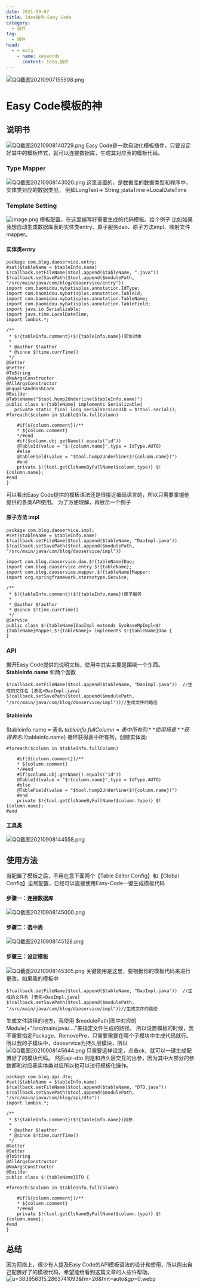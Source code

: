 ```yaml
---
date: 2021-09-07
title: Idea插件-Easy Code
category: 
  - 插件
tag:
  - 插件
head:
  - - meta
    - name: keywords
      content: Idea,插件
---
```


![QQ截图20210907155908.png](https://leyunone-img.oss-cn-hangzhou.aliyuncs.com/image/2021-09-07/QQ截图20210907155908.png)
# Easy Code模板的神
## 说明书
![QQ截图20210908140729.png](https://leyunone-img.oss-cn-hangzhou.aliyuncs.com/image/2021-09-08/QQ截图20210908140729.png)
Easy Code是一款自动化模板插件，只要设定好其中的模板样式，就可以连接数据库，生成其对应表的模板代码。
### Type Mapper
![QQ截图20210908143020.png](https://leyunone-img.oss-cn-hangzhou.aliyuncs.com/image/2021-09-08/QQ截图20210908143020.png)
这里设置的，是数据库的数据类型和程序中，实体类对应的数据类型。
例如LongText-> String ;dataTime->LocalDateTime
### Template Setting
![image.png](https://leyunone-img.oss-cn-hangzhou.aliyuncs.com/image/2021-09-08/image.png)
模板配置，在这里编写好需要生成的代码模板。给个例子
比如如果我想自动生成数据库表的实体类entry、原子服务dao、原子方法impl、映射文件mapper。
#### 实体类entry
```
package com.blog.daoservice.entry;
#set($tableName = $tableInfo.name)
$!callback.setFileName($tool.append($tableName, ".java"))
$!callback.setSavePath($tool.append($modulePath, "/src/main/java/com/blog/daoservice/entry"))
import com.baomidou.mybatisplus.annotation.IdType;
import com.baomidou.mybatisplus.annotation.TableId;
import com.baomidou.mybatisplus.annotation.TableName;
import com.baomidou.mybatisplus.annotation.TableField;
import java.io.Serializable;
import java.time.LocalDateTime;
import lombok.*;

/**
 * $!{tableInfo.comment}($!{tableInfo.name})实体对象
 *
 * @author $!author
 * @since $!time.currTime()
 */
@Getter
@Setter
@ToString
@NoArgsConstructor
@AllArgsConstructor
@EqualsAndHashCode
@Builder
@TableName("$tool.hump2Underline($tableInfo.name)")
public class $!{tableName} implements Serializable{
   private static final long serialVersionUID = $!tool.serial();
#foreach($column in $tableInfo.fullColumn)

    #if(${column.comment})/**
    * ${column.comment}
    */#end
    #if($column.obj.getName().equals("id"))
    @TableId(value = "$!{column.name}",type = IdType.AUTO)
    #else 
    @TableField(value = "$tool.hump2Underline($!{column.name})") 
    #end
    private $!{tool.getClsNameByFullName($column.type)} $!{column.name};
#end
}

```
可以看出Easy Code提供的模板语法还是很接近编码语言的，所以只需要掌握他提供的各类API使用。
为了方便理解，再展示一个例子
#### 原子方法 impl
```
package com.blog.daoservice.impl;
#set($tableName = $tableInfo.name)
$!callback.setFileName($tool.append($tableName, "DaoImpl.java"))
$!callback.setSavePath($tool.append($modulePath, "/src/main/java/com/blog/daoservice/impl"))

import com.blog.daoservice.dao.$!{tableName}Dao;
import com.blog.daoservice.entry.$!{tableName};
import com.blog.daoservice.mapper.$!{tableName}Mapper;
import org.springframework.stereotype.Service;

/**
 * $!{tableInfo.comment}($!{tableInfo.name})原子服务
 *
 * @author $!author
 * @since $!time.currTime()
 */
@Service
public class $!{tableName}DaoImpl extends SysBaseMpImpl<$!{tableName}Mapper,$!{tableName}> implements $!{tableName}Dao {
}
```
### API
撇开Easy Code提供的说明文档，使用中其实主要是围绕一个东西。
**$tableInfo.name**
和两个函数
```
$!callback.setFileName($tool.append($tableName, "DaoImpl.java"))  //生成的文件名 [表名+DaoImpl.java]
$!callback.setSavePath($tool.append($modulePath, "/src/main/java/com/blog/daoservice/impl"))//生成文件的路径
```
#### $tableinfo
$tableinfo.name = 表名
$tableinfo.fullColumn = 表中所有列
**使用场景**
获得表名:$!{tableinfo.name}
循环获得表中所有列，创建实体类:
```
#foreach($column in $tableInfo.fullColumn)

    #if(${column.comment})/**
    * ${column.comment}
    */#end
    #if($column.obj.getName().equals("id"))
    @TableId(value = "$!{column.name}",type = IdType.AUTO)
    #else 
    @TableField(value = "$tool.hump2Underline($!{column.name})") 
    #end
    private $!{tool.getClsNameByFullName($column.type)} $!{column.name};
#end
```
#### 工具类
![QQ截图20210908144558.png](https://leyunone-img.oss-cn-hangzhou.aliyuncs.com/image/2021-09-08/QQ截图20210908144558.png)

## 使用方法
当配置了模板之后，不用在意下面两个【Table Editor Config】和【Global Config】全局配置，已经可以直接使用Easy-Code一键生成模板代码
#### 步骤一：连接数据库
![QQ截图20210908145000.png](https://leyunone-img.oss-cn-hangzhou.aliyuncs.com/image/2021-09-08/QQ截图20210908145000.png)
#### 步骤二：选中表
![QQ截图20210908145128.png](https://leyunone-img.oss-cn-hangzhou.aliyuncs.com/image/2021-09-08/QQ截图20210908145128.png)
#### 步骤三：设定模板
![QQ截图20210908145305.png](https://leyunone-img.oss-cn-hangzhou.aliyuncs.com/image/2021-09-08/QQ截图20210908145305.png)
关键使用是这里，要根据你的模板代码来进行更改。如果我的模板中
```
$!callback.setFileName($tool.append($tableName, "DaoImpl.java"))  //生成的文件名 [表名+DaoImpl.java]
$!callback.setSavePath($tool.append($modulePath, "/src/main/java/com/blog/daoservice/impl"))//生成文件的路径
```
生成文件路径的地方，我使用 $modulePath[图中对应的Module]+"/src/main/java/...."来指定文件生成的路径。
所以设置模板的时候，我不需要指定Package、RemovePre，只需要需要在哪个子模块中生成代码就行。
所以我的子模块中，daoservice为持久层模块，所以
![QQ截图20210908145644.png](https://leyunone-img.oss-cn-hangzhou.aliyuncs.com/image/2021-09-08/QQ截图20210908145644.png)
只需要这样设定，点击ok，就可以一键生成配置好了的模块代码。
然后api-dto 则是和持久层交互的出参，因为其中大部分的参数都和对应表实体类对应所以也可以进行模板化操作。
```
package com.blog.api.dto;
#set($tableName = $tableInfo.name)
$!callback.setFileName($tool.append($tableName, "DTO.java"))
$!callback.setSavePath($tool.append($modulePath, "/src/main/java/com/blog/api/dto"))
import lombok.*;

/**
 * $!{tableInfo.comment}($!{tableInfo.name})出参
 *
 * @author $!author
 * @since $!time.currTime()
 */
@Getter
@Setter
@ToString
@AllArgsConstructor
@NoArgsConstructor
@Builder
public class $!{tableName}DTO {

#foreach($column in $tableInfo.fullColumn)

    #if(${column.comment})/**
    * ${column.comment}
    */#end
    private $!{tool.getClsNameByFullName($column.type)} $!{column.name};
#end
}
```
## 总结
因为网络上，很少有人提及Easy Code的APi模板语法的设计和使用，所以例出自己配置好了的模板代码，希望能给看到这篇文章的人些许帮助。
![u=383958315,2863741093&fm=26&fmt=auto&gp=0.webp](https://leyunone-img.oss-cn-hangzhou.aliyuncs.com/image/2021-09-08/u=383958315,2863741093&fm=26&fmt=auto&gp=0.webp)
